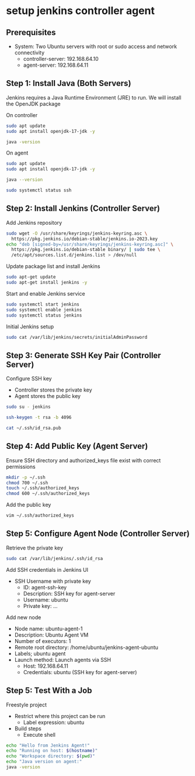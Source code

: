 # setup jenkins controller agent

## Prerequisites

- System: Two Ubuntu servers with root or sudo access and network connectivity
  - controller-server: 192.168.64.10
  - agent-server: 192.168.64.11

## Step 1: Install Java (Both Servers)

Jenkins requires a Java Runtime Environment (JRE) to run. We will install the OpenJDK package

On controller

```bash
sudo apt update
sudo apt install openjdk-17-jdk -y

java -version
```

On agent

```bash
sudo apt update
sudo apt install openjdk-17-jdk -y

java --version

sudo systemctl status ssh
```

## Step 2: Install Jenkins (Controller Server)

Add Jenkins repository

```bash
sudo wget -O /usr/share/keyrings/jenkins-keyring.asc \
  https://pkg.jenkins.io/debian-stable/jenkins.io-2023.key
echo "deb [signed-by=/usr/share/keyrings/jenkins-keyring.asc]" \
  https://pkg.jenkins.io/debian-stable binary/ | sudo tee \
  /etc/apt/sources.list.d/jenkins.list > /dev/null
```

Update package list and install Jenkins

```bash
sudo apt-get update
sudo apt-get install jenkins -y
```

Start and enable Jenkins service

```bash
sudo systemctl start jenkins
sudo systemctl enable jenkins
sudo systemctl status jenkins
```

Initial Jenkins setup

```bash
sudo cat /var/lib/jenkins/secrets/initialAdminPassword
```

## Step 3: Generate SSH Key Pair (Controller Server)

Configure SSH key

- Controller stores the private key
- Agent stores the public key

```bash
sudo su - jenkins

ssh-keygen -t rsa -b 4096

cat ~/.ssh/id_rsa.pub
```

## Step 4: Add Public Key (Agent Server)

Ensure SSH directory and authorized_keys file exist with correct permissions

```bash
mkdir -p ~/.ssh
chmod 700 ~/.ssh
touch ~/.ssh/authorized_keys
chmod 600 ~/.ssh/authorized_keys
```

Add the public key

```bash
vim ~/.ssh/authorized_keys
```

## Step 5: Configure Agent Node (Controller Server)

Retrieve the private key

```bash
sudo cat /var/lib/jenkins/.ssh/id_rsa
```

Add SSH credentials in Jenkins UI

- SSH Username with private key
  - ID: agent-ssh-key
  - Description: SSH key for agent-server
  - Username: ubuntu
  - Private key: ...

Add new node

- Node name: ubuntu-agent-1
- Description: Ubuntu Agent VM
- Number of executors: 1
- Remote root directory: /home/ubuntu/jenkins-agent-ubuntu
- Labels; ubuntu agent
- Launch method: Launch agents via SSH
  - Host: 192.168.64.11
  - Credentials: ubuntu (SSH key for agent-server)

## Step 5: Test With a Job

Freestyle project

- Restrict where this project can be run
  - Label expression: ubuntu
- Build steps
  - Execute shell

```bash
echo "Hello from Jenkins Agent!"
echo "Running on host: $(hostname)"
echo "Workspace directory: $(pwd)"
echo "Java version on agent:"
java -version
```
